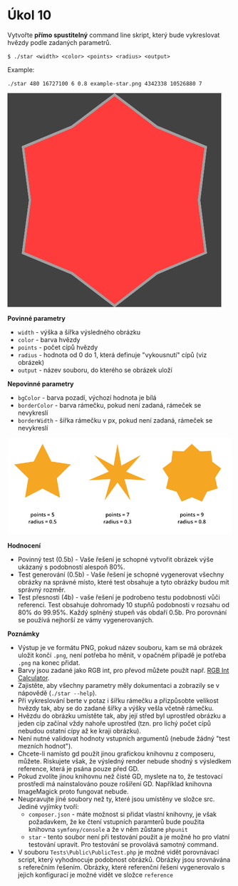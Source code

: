 # Úkol 10

Vytvořte **přímo spustitelný** command line skript, který bude vykreslovat hvězdy podle zadaných parametrů.


```
$ ./star <width> <color> <points> <radius> <output>
```

Example:
```
./star 480 16727100 6 0.8 example-star.png 4342338 10526880 7
```

![](docs/example-star.png)

**Povinné parametry**

- `width` - výška a šířka výsledného obrázku
- `color` - barva hvězdy
- `points` - počet cípů hvězdy
- `radius` - hodnota od 0 do 1, která definuje "vykousnutí" cípů (viz obrázek)
- `output` - název souboru, do kterého se obrázek uloží

**Nepovinné parametry**

- `bgColor` - barva pozadí, výchozí hodnota je bílá
- `borderColor` - barva rámečku, pokud není zadaná, rámeček se nevykreslí
- `borderWidth` - šířka rámečku v px, pokud není zadaná, rámeček se nevykreslí

![](docs/stars.png)

**Hodnocení**
- Povinný test (0.5b) - Vaše řešení je schopné vytvořit obrázek výše ukázaný s podobností alespoň 80%.
- Test generování (0.5b) - Vaše řešení je schopné vygenerovat všechny obrázky na správné místo, které test obsahuje a tyto obrázky budou mít správný rozměr.
- Test přesnosti (4b) - vaše řešení je podrobeno testu podobnosti vůči referenci. Test obsahuje dohromady 10 stupňů podobnosti v rozsahu od 80% do 99.95%. Každý splněný stupeň vás obdaří 0.5b. Pro porovnání se používá nejhorší ze vámy vygenerovaných.

**Poznámky**

- Výstup je ve formátu PNG, pokud název souboru, kam se má obrázek uložit končí `.png`, není potřeba ho měnit, v opačném případě je potřeba `.png` na konec přidat.
- Barvy jsou zadané jako RGB int, pro převod můžete použít např. [RGB Int Calculator](http://www.shodor.org/~efarrow/trunk/html/rgbint.html).
- Zajistěte, aby všechny parametry měly dokumentaci a zobrazily se v nápovědě (`./star --help`).
- Při vykreslování berte v potaz i šířku rámečku a přizpůsobte velikost hvězdy tak, aby se do zadané šířky a výšky vešla včetně rámečku.
- Hvězdu do obrázku umístěte tak, aby její střed byl uprostřed obrázku a jeden cíp začínal vždy nahoře uprostřed (tzn. pro lichý počet cípů nebudou ostatní cípy až ke kraji obrázku).
- Není nutné validovat hodnoty vstupních argumentů (nebude žádný "test mezních hodnot").
- Chcete-li namísto gd použít jinou grafickou knihovnu z composeru, můžete. Riskujete však, že výsledný render nebude shodný s výsledkem reference, která je psána pouze před GD.
- Pokud zvolíte jinou knihovnu než čisté GD, myslete na to, že testovací prostředí má nainstalováno pouze rošíření GD. Například knihovna ImageMagick proto fungovat nebude.
- Neupravujte jíné soubory než ty, které jsou umístěny ve složce src. Jediné vyjímky tvoří:
  - `composer.json` - máte možnost si přidat vlastní knihovny, je však požadavkem, že ke čtení vstupních paramterů bude použita knihovna `symfony/console` a že v něm zůstane `phpunit`
  - `star` - tento soubor není při testování použit a je možné ho pro vlatní testování upravit. Pro testování se provolává samotný command.
- V souboru `Tests\Public\PublicTest.php` je možné vidět porovnávací script, který vyhodnocuje podobnost obrázků. Obrázky jsou srovnávána s referečním řešením. Obrázky, které referenční řešení vygenerovalo s jejich konfigurací je možné vidět ve složce `reference`
